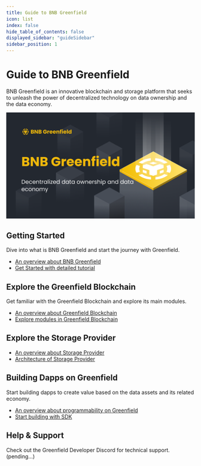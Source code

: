 ```yaml
---
title: Guide to BNB Greenfield
icon: list
index: false
hide_table_of_contents: false
displayed_sidebar: "guideSidebar"
sidebar_position: 1
---
```


# Guide to BNB Greenfield

BNB Greenfield is an innovative blockchain and storage platform that seeks to unleash the power of decentralized
technology on data ownership and the data economy.

![greenfield-header](../../static/img/banner.png)

## Getting Started

Dive into what is BNB Greenfield and start the journey with Greenfield.

- [An overview about BNB Greenfield](introduction/overview.md)
- [Get Started with detailed tutorial](getting-started/overview.md)

## Explore the Greenfield Blockchain

Get familiar with the Greenfield Blockchain and explore its main modules.

- [An overview about Greenfield Blockchain](greenfield-blockchain/overview.md)
- [Explore modules in Greenfield Blockchain](greenfield-blockchain/modules)


## Explore the Storage Provider
- [An overview about Storage Provider](storage-provider/introduction/overview.md)
- [Architecture of Storage Provider](storage-provider/introduction/architecture.md)

## Building Dapps on Greenfield

Start building dapps to create value based on the data assets and its related economy.
- [An overview about programmability on Greenfield](dapp/overview.md)
- [Start building with SDK](dapp/quick-start.md)

## Help & Support 
Check out the Greenfield Developer Discord for technical support. (pending...)
